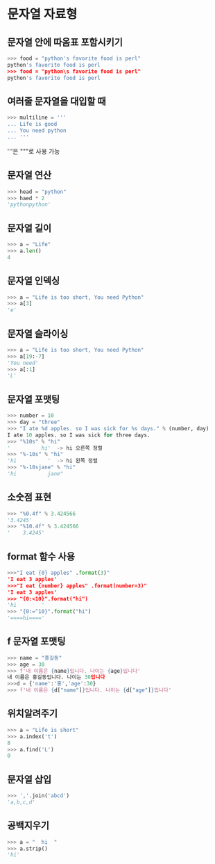 # 문자열 자료형   
   
## 문자열 안에 따옴표 포함시키기   
```python
>>> food = "python's favorite food is perl"
python's favorite food is perl
>>> food = "python\s favorite food is perl"
python's favorite food is perl
```
   
    
## 여러줄 문자열을 대입할 때   
```python
>>> multiline = '''
... Life is good
... You need python
... '''
```   
'''은 """로 사용 가능   
   
## 문자열 연산   
```python
>>> head = "python"
>>> haed * 2
'pythonpython'
```   
   
## 문자열 길이
```python
>>> a = "Life"
>>> a.len()
4
```
   
## 문자열 인덱싱
```python
>>> a = "Life is too short, You need Python"
>>> a[3]
'e'
```

## 문자열 슬라이싱
```python
>>> a = "Life is too short, You need Python"
>>> a[19:-7]
'You need' 
>>> a[:1]
'L'
```
	
## 문자열 포맷팅
```python
>>> number = 10
>>> day = "three"
>>> "I ate %d apples. so I was sick for %s days." % (number, day)
I ate 10 apples. so I was sick for three days.
>>> "%10s" % "hi"
'          hi'  -> hi 오른쪽 정렬
>>> "%-10s" % "hi"
'hi          '  -> hi 왼쪽 정렬
>>> "%-10sjane" % "hi"
'hi          jane"
```

## 소숫점 표현
```python
>>> "%0.4f" % 3.424566
'3.4245'
>>> "%10.4f" % 3.424566
'    3.4245'
```
	
## format 함수 사용
```python
>>>"I eat {0} apples" .format(3)"
'I eat 3 apples'
>>>"I eat {number} apples" .format(number=3)"
'I eat 3 apples'
>>> "{0:<10}".format("hi")
'hi        '
>>> "{0:=^10}".format("hi")
'====hi===='
```
   
## f 문자열 포맷팅
```python
>>> name = "홍길동"
>>> age = 30
>>> f'내 이름은 {name}입니다. 나이는 {age}입니다'
내 이름은 홍길동입니다. 나이는 30입니다   
>>>d = {'name':'홍','age':30}
>>> f'내 이름은 {d["name"]}입니다. 나이는 {d["age"]}입니다'
```
		
## 위치알려주기
```python
>>> a = "Life is short"
>>> a.index('t')
8
>>> a.find('L')
0
```
			
## 문자열 삽입
```python
>>> ','.join('abcd')
'a,b,c,d'
```
	
## 공백지우기
```python
>>> a = "  hi  "
>>> a.strip()
'hi'
```